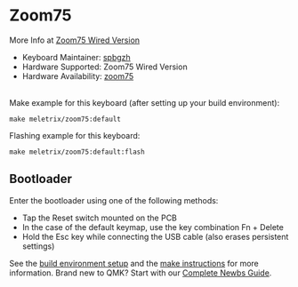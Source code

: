 # Zoom75

More Info at [Zoom75 Wired Version](https://meletrix.com/products/zoom75-essential-edition-black-wired)
​

* Keyboard Maintainer: [spbgzh](https://github.com/spbgzh)
* Hardware Supported: Zoom75 Wired Version
* Hardware Availability: [zoom75](https://meletrix.com/products/zoom75-essential-edition-black-wired)  
​

Make example for this keyboard (after setting up your build environment):  

    make meletrix/zoom75:default

Flashing example for this keyboard:

    make meletrix/zoom75:default:flash

## Bootloader

Enter the bootloader using one of the following methods:

* Tap the Reset switch mounted on the PCB
* In the case of the default keymap, use the key combination Fn + Delete
* Hold the Esc key while connecting the USB cable (also erases persistent settings)

See the [build environment setup](https://docs.qmk.fm/#/getting_started_build_tools) and the [make instructions](https://docs.qmk.fm/#/getting_started_make_guide) for more information. Brand new to QMK? Start with our [Complete Newbs Guide](https://docs.qmk.fm/#/newbs).
